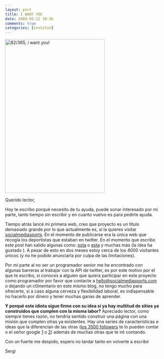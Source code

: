 ```yaml
---
layout: post
title: I WANT YOU
date: 2009-05-22 18:36
comments: true
categories: [institut]
---
```

<img src="http://farm4.static.flickr.com/3143/2948956491_851824b401.jpg" width="325" height="500" alt="82/365, i want you!" />

Querido lector,

Hoy te escribo porqué necesito de tu ayuda, puede sonar interesado por  mi parte, tanto tiempo sin escribir y en cuanto vuelvo es para pedirte  ayuda.

Tiempo atrás lancé mi primera web, creo que proyecto es un título  demasiado grande por lo que actualmente es, si la quieres visitar <a title="Social media sports" href="http://numballs.com" target="_blank">socialmediasports</a>. En el momento de publicarse era  la única web que recogía los deportistas que estaban en twitter. En el  momento que escribo este post han salido algunas como: <a title=":)" href="http://www.Tweeting-Athletes.com/" target="_blank">esta</a> o <a title=":)" href="http://athleteswhotweet.com/" target="_blank">esta</a> y muchas más (la idea ha gustado  ). A pesar de esto en dos meses estoy cerca  de los 4000 visitantes únicos (y no he podido anunciarla por culpa de  las limitaciones).

Por mi parte al no ser un programador senior me he encontrado con  algunas barreras al trabajar con la API de twitter, es por este motivo  por el que te escribo, si conoces a alguien que quiera participar en  este proyecto como programador por favor que contacte a  hello@socialmediasports.com o dejando un c0mentario en este mismo blog,  no tengo mucho para ofrecerte, si a caso alguna cerveza y flexibilidad  laboral, es indispensable no hacerlo por dinero y tener muchas ganas de  aprender.

**Y porqué este idiota sigue firme con su idea si ya hay multitud  de sitios ya construidos que cumplen con la misma labor?** Apreciado lector, como siempre tienes razón, no tendría sentido  construir una página con una misión que cumplen otras ya existentes. Hay  una series de características e ideas que la diferencian de las otras (<a title="NBA on Twitter" href="https://twitter.com/NBAplayers" target="_blank">los 3500 followers</a> te lo pueden contar o el señor  google <a title="Google 1" href="http://www.google.de/" target="_blank">1</a> o <a title="WNBA players " href="http://www.google.de/" target="_blank">2</a>) además de muchas otras que te iré contando.

Con un fuerte me despido, espero no tardar tanto en volverte a  escribir

Sergi